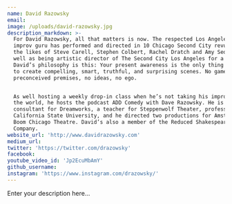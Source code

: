 ```yaml
---
name: David Razowsky
email:
image: /uploads/david-razowsky.jpg
description_markdown: >-
  For David Razowsky, all that matters is now. The respected Los Angeles-based
  improv guru has performed and directed in 10 Chicago Second City revues with
  the likes of Steve Carell, Stephen Colbert, Rachel Dratch and Amy Sedaris as
  well as being artistic director of The Second City Los Angeles for a decade.
  David’s philosophy is this: Your present awareness is the only thing you need
  to create compelling, smart, truthful, and surprising scenes. No games, no
  preconceived premises, no ideas, no ego.


  As well hosting a weekly drop-in class when he’s not taking his improv around
  the world, he hosts the podcast ADD Comedy with Dave Razowsky. He is a
  consultant for Dreamworks, a teacher for Steppenwolf Theater, professor for
  California State University, and he directed two productions for Amsterdam’s
  Boom Chicago Theatre. David’s also a member of the Reduced Shakespeare
  Company.
website_url: 'http://www.davidrazowsky.com'
medium_url:
twitter: 'https://twitter.com/drazowsky'
facebook:
youtube_video_id: 'Jp2EcuMbAmY'
github_username:
instagram: 'https://www.instagram.com/drazowsky/'
---
```


Enter your description here...
